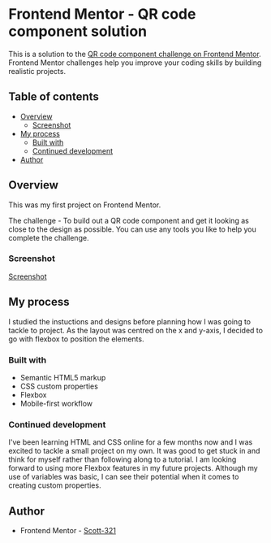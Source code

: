 # Frontend Mentor - QR code component solution

This is a solution to the [QR code component challenge on Frontend Mentor](https://www.frontendmentor.io/challenges/qr-code-component-iux_sIO_H). Frontend Mentor challenges help you improve your coding skills by building realistic projects. 

## Table of contents
- [Overview](#overview)
  - [Screenshot](#screenshot)
- [My process](#my-process)
  - [Built with](#built-with)
  - [Continued development](#continued-development)
- [Author](#author)


## Overview
This was my first project on Frontend Mentor.

The challenge - To build out a QR code component and get it looking as close to the design as possible.
You can use any tools you like to help you complete the challenge.

### Screenshot
[Screenshot](/Screenshot.png)


## My process
I studied the instuctions and designs before planning how I was going to tackle to project.  As the layout was centred on the x and y-axis, I decided to go with flexbox to position the elements.


### Built with
- Semantic HTML5 markup
- CSS custom properties
- Flexbox
- Mobile-first workflow


### Continued development
I've been learning HTML and CSS online for a few months now and I was excited to tackle a small project on my own. It was good to get stuck in and think for myself rather than following along to a tutorial.
I am looking forward to using more Flexbox features in my future projects. 
Although my use of variables was basic, I can see their potential when it comes to creating custom properties.

## Author
- Frontend Mentor - [Scott-321](https://www.frontendmentor.io/profile/Scott-321)
